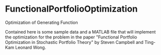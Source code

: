 # FunctionalPortfolioOptimization
Optimization of Generating Function

Contained here is some sample data and a MATLAB file that will implement the optimization for the problem in the paper "Functional Portfolio Optimization in Stochastic Portfolio Theory" by Steven Campbell and Ting-Kam Leonard Wong.
